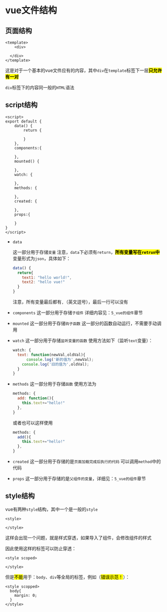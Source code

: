 # vue文件结构

## 页面结构

```vue
<template>
	<div>
    
  </div>
</template>
```

这是对于一个基本的vue文件应有的内容，其中`div`在`template`标签下一层<mark>**只允许有一对**</mark>

`div`标签下的内容同一般的`HTML`语法

## script结构

```vue
<script>
export default {
    data() {
        return {
					
        }
    },
    components:{
        
    },
    mounted() {

    },
    watch: {

    },
    methods: {
      
    },
  	created: {
      
    },
    props:{
      
    }
}
</script>
```

- `data`
  
  这一部分用于存储`变量`
  注意，`data`下必须有`return`，<mark>**所有变量写在`retrun`中**</mark>
  变量形式为`json`，具体如下：  
  
  ```js
  data() {
    return{
      text1: "hello world!",
      text2: "hello vue!"
    }
  }
  ```
  
  注意，所有变量最后都有`,`（英文逗号），最后一行可以没有
  
- `components`
  这一部分用于存储`子组件`
  详细内容见：`5_vue的组件`章节

- `mounted`
  这一部分用于存储`钩子函数`
  这一部分的函数自动运行，不需要手动调用

- `watch`
  这一部分用于存储`监听变量的函数`
  使用方法如下（监听`text`变量）：

  ```js
  watch: {
    text: function(newVal,oldVal){
    	console.log('新的值为',newVal);
      console.log('旧的值为',oldVal);
    }
  }
  ```

- `methods`
  这一部分用于存储`函数`
  使用方法为

  ```js
  methods: {
  	add: function(){
      this.text+="hello!"
    },
  }
  ```

  或者也可以这样使用
  ```js
  methods: {
  	add(){
      this.text+="hello!"
    },
  }
  ```

- `created`
  这一部分用于存储的是`页面加载完成后执行的代码`
  可以调用`method`中的代码
  
- `props`
  这一部分用于存储的是`父组件的变量`，详细见：`5_vue的组件`章节

## style结构

vue有两种`style`结构，其中一个是一般的`style`

```vue
<style>
  
</style>
```

这样会出现一个问题，就是样式穿透，如果导入了组件，会修改组件的样式

因此使用这样的标签可以防止穿透：
```vue
<style scoped>
  
</style>
```

但是<mark>不能</mark>用于：`body`、`div`等全局的标签，例如（<mark>错误示范！</mark>）：

```vue
<style scopped>
  body{
    margin: 0;
  }
</style>
```
